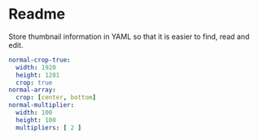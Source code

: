 # Readme

Store thumbnail information in YAML so that it is easier to find, read and edit.

```yaml
normal-crop-true:
  width: 1920
  height: 1281
  crop: true
normal-array:
  crop: [center, bottom]
normal-multiplier:
  width: 100
  height: 100
  multipliers: [ 2 ]
```
